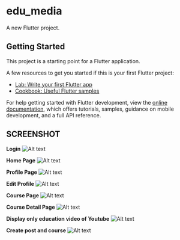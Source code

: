 # edu_media

A new Flutter project.

## Getting Started

This project is a starting point for a Flutter application.

A few resources to get you started if this is your first Flutter project:

- [Lab: Write your first Flutter app](https://docs.flutter.dev/get-started/codelab)
- [Cookbook: Useful Flutter samples](https://docs.flutter.dev/cookbook)

For help getting started with Flutter development, view the
[online documentation](https://docs.flutter.dev/), which offers tutorials,
samples, guidance on mobile development, and a full API reference.



## SCREENSHOT
**Login**
![Alt text](screenshot/login.png)

**Home Page**
![Alt text](screenshot/home.png)


**Profile Page**
![Alt text](screenshot/profile.png)


**Edit Profile**
![Alt text](screenshot/edit_profile.png)


**Course Page**
![Alt text](screenshot/course_page.png)

**Course Detail Page**
![Alt text](screenshot/course_detail.png)

**Display only education video  of  Youtube**
![Alt text](screenshot/youtube.png)

**Create post and course**
![Alt text](screenshot/bottom.png)